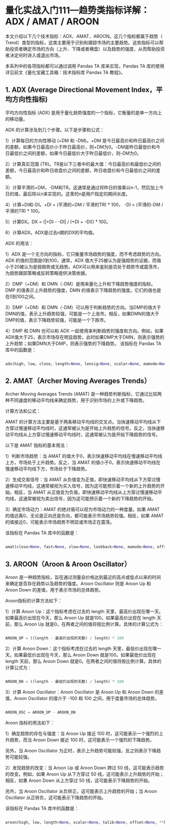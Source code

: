 # 量化实战入门111—趋势类指标详解：ADX / AMAT / AROON 

本文介绍以下几个技术指标：ADX、AMAT、AROON。这几个指标都属于趋势（ Trend）类型的指标，这类主要用于识别和跟踪市场的主要趋势。这些指标可以帮助投资者确定市场的方向（上升、下降或者横盘）以及趋势的强度，从而帮助投资者决定何时进入或退出市场。

本系列中的各项指标都可以通过调用 Pandas TA 库来实现，Pandas TA 库的使用详见前文《量化宝藏工具箱：技术指标库 Pandas TA 教程》。
## 1. ADX (Average Directional Movement Index，平均方向性指标)
平均方向性指标 (ADX) 是用于量化趋势强度的一个指标，它衡量的是单一方向上的移动量。

ADX 的计算涉及到几个步骤。以下是步骤和公式：

1）计算每日的方向性移动 (+DM 和 -DM)。+DM 是今日最高价和昨日最高价之间的差额，如果今日最高价小于昨日最高价，则+DM为0。-DM是昨日最低价和今日最低价之间的差额，如果今日最低价大于昨日最低价，则-DM为0。

2）计算真实范围 (TR)。TR是以下三者中的最大值：今日最高价和最低价之间的差额，今日最高价和昨日收盘价之间的差额，昨日收盘价和今日最低价之间的差额。

3）计算平滑的+DM，-DM和TR。这通常是通过将昨日的值乘以n-1，然后加上今日的值，最后除以n来实现的。这里的n是用户指定的期间长度。

4）计算+DI和-DI。+DI = (平滑的+DM / 平滑的TR) * 100， -DI = (平滑的-DM / 平滑的TR) * 100。

5）计算DX。DX = (|+DI - -DI| / (+DI + -DI)) * 100。

6）计算ADX。ADX是过去n期的DX的平均值。

ADX 的用法：

1）ADX 是一个无方向的指标，它只衡量市场趋势的强度，而不考虑趋势的方向。ADX 的值的范围是0到100，通常，ADX 值大于25被认为是强趋势的证据，而值小于20被认为是弱趋势或无趋势。ADX可以用来鉴别是否处于趋势市或震荡市，为趋势跟踪策略或反转策略提供决策依据。

2）DMP（+DM）和 DMN（-DM）是用来量化上升和下降趋势强度的指标。DMP 的值表示上升趋势的强度，DMN 的值表示下降趋势的强度。它们的值也是在0到100之间。

3）DMP（+DM）和 DMN（-DM）可以用于判断趋势的方向。当DMP的值大于DMN的值，表示上升趋势较强，可能是一个上涨市。相反，如果DMN的值大于DMP的值，表示下降趋势较强，可能是一个下跌市。

4）DMP 和 DMN 也可以和 ADX 一起使用来判断趋势的强度和方向。例如，如果ADX值大于25，表示市场存在明显趋势，此时如果DMP大于DMN，则表示强势的上升趋势；如果DMN大于DMP，则表示强势的下降趋势。
该指标在 Pandas TA 库中的函数是：

```python 

adx(high, low, close, length=None, lensig=None, scalar=None, mamode=None, drift=None, offset=None, **kwargs)

```
## 2.  AMAT（Archer Moving Averages Trends）
Archer Moving Averages Trends (AMAT) 是一种趋势判断指标，它通过比较两种不同速度的移动平均线来确定趋势，用于识别市场的上升或下降趋势。

计算方法和公式：

AMAT 的计算方法主要是基于两条移动平均线的交叉点。当快速移动平均线从下方穿过慢速移动平均线时，这通常被认为是开始上升趋势的信号。反之，当快速移动平均线从上方穿过慢速移动平均线时，这通常被认为是开始下降趋势的信号。

以下是 AMAT 指标的基本用法：

1）判断市场趋势：当 AMAT 的值大于0，表示快速移动平均线在慢速移动平均线上方，市场处于上升趋势。反之，当 AMAT 的值小于0，表示快速移动平均线在慢速移动平均线下方，市场处于下降趋势。

2）生成交易信号：当 AMAT 从负值变为正值，即快速移动平均线从下方穿过慢速移动平均线，这通常被视为买入信号，因为这可能预示着一个新的上升趋势的开始。相反，当 AMAT 从正值变为负值，即快速移动平均线从上方穿过慢速移动平均线，这通常被视为卖出信号，因为这可能预示着一个新的下降趋势的开始。

3）确定市场动力：AMAT 的绝对值可以视为市场动力的一种度量。如果 AMAT 的值远离0，无论是正向还是负向，都可能表示市场趋势较强。相反，如果 AMAT 的值接近0，可能表示市场趋势不明显或市场正在震荡。

该指标在 Pandas TA 库中的函数是：

```python 

amat(close=None, fast=None, slow=None, lookback=None, mamode=None, offset=None, **kwargs)

```
## 3. AROON（Aroon & Aroon Oscillator）
Aroon 是一种趋势指标，旨在通过测量自价格达到最近的高点或低点以来的时间来确定是否存在趋势以及趋势的强度。Aroon Oscillator 则是 Aroon Up 和 Aroon Down 的差值，用于表示市场的总体趋势。

Aroon指标的计算方法如下：

1）计算 Aroon Up：这个指标考虑在过去的 length 天里，最高价出现在哪一天。如果最高价出现在今天，那么 Aroon Up 就是100。如果最高价出现在 length 天前，那么 Aroon Up 就是0。在两者之间的值将按比例计算。具体的计算公式为：

```python 

AROON_UP = ((length - 最高价出现的天数) / length) * 100

```

2）计算 Aroon Down：这个指标考虑在过去的 length 天里，最低价出现在哪一天。如果最低价出现在今天，那么 Aroon Down 就是100。如果最低价出现在 length 天前，那么 Aroon Down 就是0。在两者之间的值将按比例计算。具体的计算公式为：

```python 

AROON_DN = ((length - 最低价出现的天数) / length) * 100

```
3）计算 Aroon Oscillator：Aroon Oscillator 是 Aroon Up 和 Aroon Down 的差值，Aroon Oscillator 的值介于 -100 和 100 之间，用于度量市场的总体趋势。

```python 

AROON_OSC = AROON_UP - AROON_DN

```
Aroon 指标的用法如下：

1）确定趋势的存在与强度：当 Aroon Up 接近 100 时，这可能表示一个强烈的上升趋势，而当 Aroon Down 接近 100 时，这可能表示一个强烈的下降趋势。

另外，当 Aroon Oscillator 为正时，表示上升趋势可能较强，反之则表示下降趋势可能较强。

2）发现趋势的改变：当 Aroon Up 或 Aroon Down 跨过 50 线，这可能表示趋势的改变。例如，如果 Aroon Up 从下方穿过 50 线，这可能表示上升趋势的开始；相反，如果 Aroon Down 从上方穿过 50 线，这可能表示下降趋势的开始。

另外，当 Aroon Oscillator 从负转正，这可能表示上升趋势的开始；当 Aroon Oscillator 从正转负，这可能表示下降趋势的开始。

该指标在 Pandas TA 库中的函数是：

```python 

aroon(high, low, length=None, scalar=None, talib=None, offset=None, **kwargs)

```